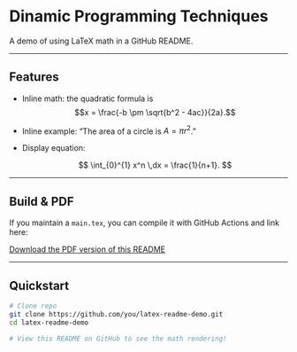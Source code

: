 
# Dinamic Programming Techniques

A demo of using LaTeX math in a GitHub README.

---

## Features

- Inline math: the quadratic formula is  
  $$x = \frac{-b \pm \sqrt{b^2 - 4ac}}{2a}.$$
- Inline example: “The area of a circle is $A = \pi r^2$.”
- Display equation:

  $$
  \int_{0}^{1} x^n \,dx = \frac{1}{n+1}.
  $$

---

## Build & PDF

If you maintain a `main.tex`, you can compile it with GitHub Actions and link here:

[Download the PDF version of this README](./artifacts/main.pdf)

---

## Quickstart

```bash
# Clone repo
git clone https://github.com/you/latex-readme-demo.git
cd latex-readme-demo

# View this README on GitHub to see the math rendering!
